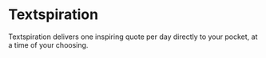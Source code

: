 Textspiration
================

Textspiration delivers one inspiring quote per day directly to your pocket, at a time of your choosing.
